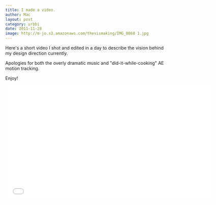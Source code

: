 ```yaml
---
title: I made a video.
author: Mac
layout: post
category: urbbi
date: 2011-11-28
image: http://m-jo.s3.amazonaws.com/thesismaking/IMG_8068 1.jpg
---
```


Here's a short video I shot and edited in a day to describe the vision behind my design direction currently. 

Apologies for both the overly dramatic music and "did-it-while-cooking" AE motion tracking.

Enjoy!

<iframe src="//player.vimeo.com/video/32806771?title=0&amp;byline=0&amp;portrait=0&amp;color=ffffff" width="650" height="366" frameborder="0" webkitallowfullscreen mozallowfullscreen allowfullscreen></iframe>